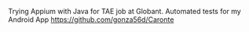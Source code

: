 Trying Appium with Java for TAE job at Globant.
Automated tests for my Android App https://github.com/gonza56d/Caronte